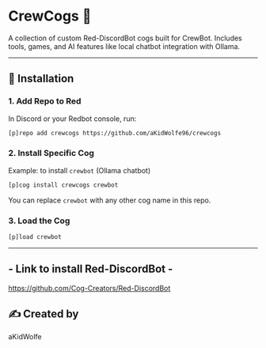 # CrewCogs 🔧
A collection of custom Red-DiscordBot cogs built for CrewBot. Includes tools, games, and AI features like local chatbot integration with Ollama.

---

## 🚀 Installation

### 1. Add Repo to Red
In Discord or your Redbot console, run:

```bash
[p]repo add crewcogs https://github.com/aKidWolfe96/crewcogs
```

### 2. Install Specific Cog
Example: to install `crewbot` (Ollama chatbot)

```bash
[p]cog install crewcogs crewbot
```

You can replace `crewbot` with any other cog name in this repo.

### 3. Load the Cog

```bash
[p]load crewbot
```
---

## - Link to install Red-DiscordBot -
https://github.com/Cog-Creators/Red-DiscordBot
## ✍️ Created by
aKidWolfe
